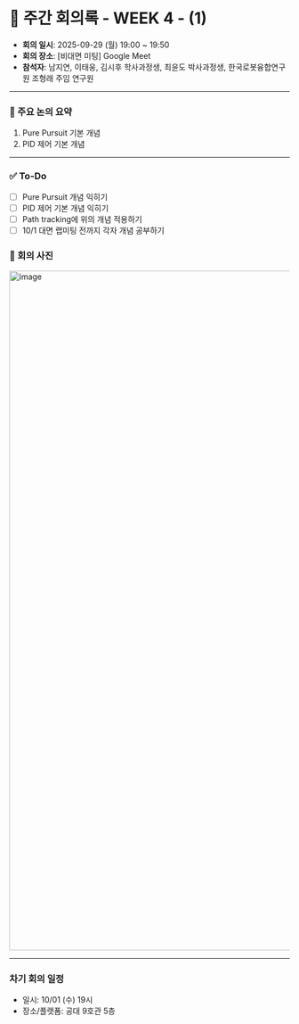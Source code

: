 # 📝 주간 회의록 - WEEK 4 - (1)

- **회의 일시**: 2025-09-29 (월) 19:00 ~ 19:50
- **회의 장소**: [비대면 미팅] Google Meet
- **참석자**: 남지연, 이태웅, 김시후 학사과정생, 최윤도 박사과정생, 한국로봇융합연구원 조형래 주임 연구원
  
---

### 📍 주요 논의 요약
1. Pure Pursuit 기본 개념
2. PID 제어 기본 개념

---

### ✅ To-Do
- [ ] Pure Pursuit 개념 익히기
- [ ] PID 제어 기본 개념 익히기
- [ ] Path tracking에 위의 개념 적용하기
- [ ] 10/1 대면 랩미팅 전까지 각자 개념 공부하기

### 📍 회의 사진
<img width="2279" height="1219" alt="image" src="https://github.com/user-attachments/assets/f057789c-f674-42af-93a2-ed6eb03133fb" />

---

### 차기 회의 일정
- 일시: 10/01 (수) 19시
- 장소/플랫폼: 공대 9호관 5층 
